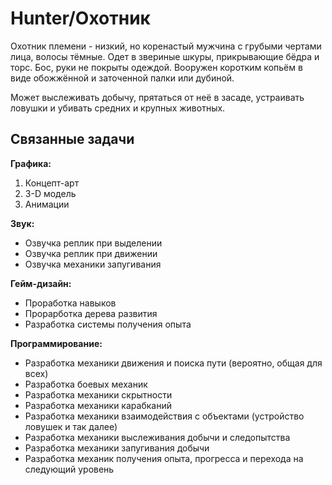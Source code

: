 # Hunter/Охотник

Охотник племени - низкий, но коренастый мужчина с грубыми чертами лица, волосы тёмные. Одет в звериные шкуры, прикрывающие бёдра и торс. Бос, руки не покрыты одеждой. Вооружен коротким копьём в виде обожжённой и заточенной палки или дубиной.

Может выслеживать добычу, прятаться от неё в засаде, устраивать ловушки и убивать средних и крупных животных.

## Связанные задачи

**Графика:**

1. Концепт-арт
2. 3-D модель
3. Анимации

**Звук:**

- Озвучка реплик при выделении
- Озвучка реплик при движении
- Озвучка механики запугивания

**Гейм-дизайн:**

- Проработка навыков
- Прорарботка дерева развития
- Разработка системы получения опыта

**Программирование:**

- Разработка механики движения и поиска пути (вероятно, общая для всех)
- Разработка боевых механик
- Разработка механики скрытности
- Разработка механики карабканий
- Разработка механики взаимодействия с объектами (устройство ловушек и так далее)
- Разработка механики выслеживания добычи и следопытства
- Разработка механики запугивания добычи
- Разработка механик получения опыта, прогресса и перехода на следующий уровень